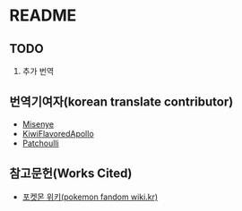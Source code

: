 # README

## TODO

1. 추가 번역

## 번역기여자(korean translate contributor)

- [Misenye](https://github.com/Misenye)
- [KiwiFlavoredApollo](https://github.com/KiwiFlavoredApollo)
- [Patchoulli](https://github.com/Patchoulli)

## 참고문헌(Works Cited)

- [포켓몬 위키(pokemon fandom wiki.kr)](https://pokemon.fandom.com/ko/wiki/)